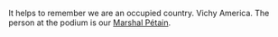 It helps to remember we are an occupied country. Vichy America. The person at the podium is our <a href="https://en.wikipedia.org/wiki/Philippe_P%C3%A9tain">Marshal Pétain</a>. 
